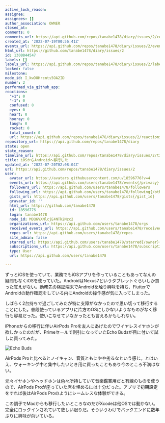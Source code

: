 ```yaml
---
active_lock_reason: 
assignee: 
assignees: []
author_association: OWNER
closed_at: 
comments: 0
comments_url: https://api.github.com/repos/tanabe1478/diary/issues/2/comments
created_at: '2022-07-19T00:56:41Z'
events_url: https://api.github.com/repos/tanabe1478/diary/issues/2/events
html_url: https://github.com/tanabe1478/diary/issues/2
id: 1308844547
labels: []
labels_url: https://api.github.com/repos/tanabe1478/diary/issues/2/labels{/name}
locked: false
milestone: 
node_id: I_kwDOHrcnts5OA2ID
number: 2
performed_via_github_app: 
reactions:
  "+1": 0
  "-1": 0
  confused: 0
  eyes: 0
  heart: 0
  hooray: 0
  laugh: 0
  rocket: 0
  total_count: 0
  url: https://api.github.com/repos/tanabe1478/diary/issues/2/reactions
repository_url: https://api.github.com/repos/tanabe1478/diary
state: open
state_reason: 
timeline_url: https://api.github.com/repos/tanabe1478/diary/issues/2/timeline
title: iOSからAndroidへ移行した
updated_at: '2022-07-20T02:08:04Z'
url: https://api.github.com/repos/tanabe1478/diary/issues/2
user:
  avatar_url: https://avatars.githubusercontent.com/u/18596776?v=4
  events_url: https://api.github.com/users/tanabe1478/events{/privacy}
  followers_url: https://api.github.com/users/tanabe1478/followers
  following_url: https://api.github.com/users/tanabe1478/following{/other_user}
  gists_url: https://api.github.com/users/tanabe1478/gists{/gist_id}
  gravatar_id: ''
  html_url: https://github.com/tanabe1478
  id: 18596776
  login: tanabe1478
  node_id: MDQ6VXNlcjE4NTk2Nzc2
  organizations_url: https://api.github.com/users/tanabe1478/orgs
  received_events_url: https://api.github.com/users/tanabe1478/received_events
  repos_url: https://api.github.com/users/tanabe1478/repos
  site_admin: false
  starred_url: https://api.github.com/users/tanabe1478/starred{/owner}{/repo}
  subscriptions_url: https://api.github.com/users/tanabe1478/subscriptions
  type: User
  url: https://api.github.com/users/tanabe1478

---
```

ずっとiOSを使っていて、業務でもiOSアプリを作っていることもあってなんの疑問もなくiOSを使っていた。AndroidはNexus7というタブレットぐらいしか買った覚えがない。勤務先の検証端末でAndroidを触り興味を持ち、FlutterでAndroidの動作確認をしている内にAndroidの操作感が気に入ってしまった。

しばらく2台持ちで過ごしてみたが特に支障がなかったので思い切って移行することにした。普段使っているアプリに片方のOSにしかないようなものがなく移行も容易だった。使いこなせていなかったとも言えるかもしれない。

iPhoneからの移行に伴いAirPods Proを友人にあげたのでワイヤレスイヤホンが欲しかったのだが、Primeセールで割引になっていたEcho Budsが目に付いて試しに買ってみた。

![Echo Buds](https://user-images.githubusercontent.com/18596776/179640312-07423f6b-f7be-4903-9669-6bf914c8af92.jpg)

AirPods Proと比べるとノイキャン、音質ともにやや劣るなという感じ。とはいえ、ウォーキング中と集中したいとき用に買ったこともあり今のところ不満はない。

元々イヤホンやヘッドホンは色々所持していて音楽鑑賞用だと有線のものを使うので、AirPods Proが座っていた席を埋めるには十分だった。アプリで初期設定をすれば後はAirPods Proのようにシームレスな体験ができる。

この調子でMacからも移行したいところなのだがXcodeは他OSでは動かない。完全にロックインされていて悲しい限りだ。そういうわけでバックエンドに数年ぶりに興味が向いている。
